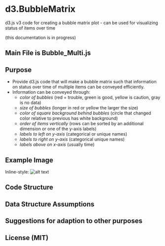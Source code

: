# d3.BubbleMatrix
d3.js v3 code for creating a bubble matrix plot - can be used for visualizing status of items over time

(this documentation is in progress)

## Main File is Bubble_Multi.js

## Purpose
  - Provide d3.js code that will make a bubble matrix such that information on status over time of multiple items can be conveyed efficiently. 
  - Information can be conveyed through:
    - <i>color of bubbles</i> (red = trouble, green is good, yellow is caution, gray is no data)
    - <i>size of bubbles</i> (longer in red or yellow the larger the size)
    - <i>color of square background behind bubbles</i> (circle that changed color relative to previous has white background)
    - <i>order of items vertically </i> (rows can be sorted by an additional dimension or one of the y-axis labels)
    - <i>labels to left on y-axis</i> (categorical or unique names)
    - <i>labels to right on y-axis</i> (categorical unique names)
    - <i>labels above on x-axis</i> (usually time)

## Example Image
Inline-style: 
![alt text](https://github.com/JustinGOSSES/d3.BubbleMatrix/blob/master/images/Screen%20Shot%202017-01-09%20at%2011.47.10%20AM.png "Example Image")

## Code Structure

## Data Structure Assumptions

## Suggestions for adaption to other purposes

## License (MIT)
